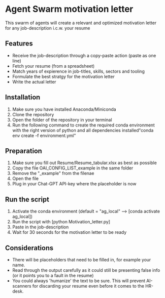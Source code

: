 # Agent Swarm motivation letter

This swarm of agents will create a relevant and optimized motivation letter for any job-description i.c.w. your resume

## Features

- Receive the job-description through a copy-paste action (paste as one line)
- Fetch your resume (from a spreadsheet)
- Match years of expierence in job-titles, skills, sectors and tooling
- Formulate the best stratgy for the motivation letter
- Write the actual letter

## Installation
1. Make sure you have installed Anaconda/Miniconda
2. Clone the repository
3. Open the folder of the repository in your terminal
4. Run the following command to create the required conda environment with the right version of python and all dependencies installed"conda env create -f environment.yml" 

## Preparation
1. Make sure you fill out Resume/Resume_tabular.xlsx as best as possible
2. Copy the file OAI_CONFIG_LIST_example in the same folder
3. Remove the "_example" from the filenae
4. Open the file
5. Plug in your Chat-GPT API-key where the placeholder is now

## Run the script
1. Activate the conda environment (default = "ag_local" --> [conda activate ag_local])
2. Run the script with [python Motivation_letter.py]
3. Paste in the job-description
4. Wait for 30 seconds for the motivation letter to be ready

## Considerations
- There will be placeholders that need to be filled in, for example your name.
- Read through the output carefully as it could still be presenting false info (or it points you to a fault in the resume)
- You could always 'humanize' the text to be sure. This will prevent AI-scanners for discarding your resume even before it comes to the HR-desk.